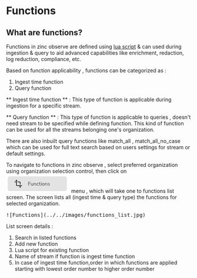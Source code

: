 # Functions

## What are functions?

Functions in zinc observe are defined using [lua script](https://www.lua.org/) & can used during ingestion & query to aid advanced capabilities like enrichment, redaction, log reduction, compliance, etc. 

Based on function applicability , functions can be categorized as :

1. Ingest time function
1. Query function

** Ingest time function ** : This type of function is applicable during ingestion for a specific stream.

** Query function ** : This type of function is applicable to queries , doesn't need stream to be specified while defining function. This kind of function can be used for all the streams belonging one's organization.

There are also inbuilt query functions like match_all , match_all_no_case which can be used for full text search based on users settings for stream or default settings.

To navigate to functions in zinc observe , select preferred organization using organization selection control, then click on ![Functions](../../images/functions.jpg) menu , which will take one to  functions list screen. The screen lists all (ingest time & query type) the functions for selected organization.  

<kbd>
![Functions](../../images/functions_list.jpg)
</kbd>

List screen details :

1. Search in listed functions
1. Add new function
1. Lua script for existing function
1. Name of stream if function is ingest time function
1. In case of ingest time function,order in which functions are applied starting with lowest order number to higher order number



